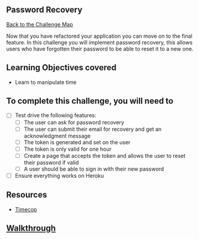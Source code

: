 ## Password Recovery

[Back to the Challenge Map](00_challenge_map.md)

Now that you have refactored your application you can move on to the final feature. In this
challenge you will implement password recovery, this allows users who have forgotten their password
to be able to reset it to a new one.

## Learning Objectives covered

* Learn to manipulate time

## To complete this challenge, you will need to
- [ ] Test drive the following features:
  - [ ] The user can ask for password recovery
  - [ ] The user can submit their email for recovery and get an acknowledgment message
  - [ ] The token is generated and set on the user
  - [ ] The token is only valid for one hour
  - [ ] Create a page that accepts the token and allows the user to reset their password if valid
  - [ ] A user should be able to sign in with their new password
- [ ] Ensure everything works on Heroku

## Resources

* [Timecop](https://github.com/travisjeffery/timecop)

## [Walkthrough](../walkthroughs/26.md)
